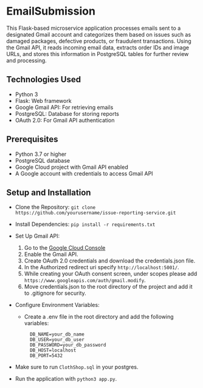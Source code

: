 # EmailSubmission

This Flask-based microservice application processes emails sent to a designated Gmail account and categorizes them based on issues such as damaged packages, defective products, or fraudulent transactions. Using the Gmail API, it reads incoming email data, extracts order IDs and image URLs, and stores this information in PostgreSQL tables for further review and processing.

## Technologies Used

- Python 3
- Flask: Web framework
- Google Gmail API: For retrieving emails
- PostgreSQL: Database for storing reports
- OAuth 2.0: For Gmail API authentication

## Prerequisites

- Python 3.7 or higher
- PostgreSQL database
- Google Cloud project with Gmail API enabled
- A Google account with credentials to access Gmail API

## Setup and Installation

- Clone the Repository:
  `git clone https://github.com/yourusername/issue-reporting-service.git`

- Install Dependencies:
  `pip install -r requirements.txt`

- Set Up Gmail API:

  1. Go to the [Google Cloud Console](https://console.cloud.google.com/apis/credentials/)
  2. Enable the Gmail API.
  3. Create OAuth 2.0 credentials and download the credentials.json file.
  4. In the Authorized redirect uri specify `http://localhost:5001/`.
  5. While creating your OAuth consent screen, under scopes please add `https://www.googleapis.com/auth/gmail.modify`.
  6. Move credentials.json to the root directory of the project and add it to .gitignore for security.

- Configure Environment Variables:

  - Create a .env file in the root directory and add the following variables:
    ```
      DB_NAME=your_db_name
      DB_USER=your_db_user
      DB_PASSWORD=your_db_password
      DB_HOST=localhost
      DB_PORT=5432
    ```

- Make sure to run `ClothShop.sql` in your postgres.

- Run the application with `python3 app.py`.
